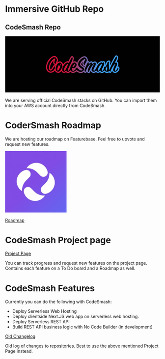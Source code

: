# Immersive GitHub Repo

## CodeSmash Repo

![CodeSmash](https://github.com/immmersive/immmersive/blob/main/CodeSmash.jpg)

We are serving official CodeSmash stacks on GitHub. You can import them into your AWS account directly from CodeSmash.

# CoderSmash Roadmap

We are hosting our roadmap on Featurebase. Feel free to upvote and request new features.

![Featurebase](featurebaseapp_logo.jpeg)

[Roadmap](https://codesmash.featurebase.app)


# CodeSmash Project page

[Project Page](https://github.com/users/immmersive/projects/1)

You can track progress and request new features on the project page.
Contains each feature on a To Do board and a Roadmap as well.

# CodeSmash Features

Currently you can do the following with CodeSmash:

- Deploy Serverless Web Hosting
- Deploy clientside Next.JS web app on serverless web hosting.
- Deploy Serverless REST API
- Build REST API business logic with No Code Builder (in development) 

[Old Changelog](https://github.com/immmersive/immmersive/blob/main/ChangeLog.md)

Old log of changes to repositories. Best to use the above mentioned Project Page instead.

